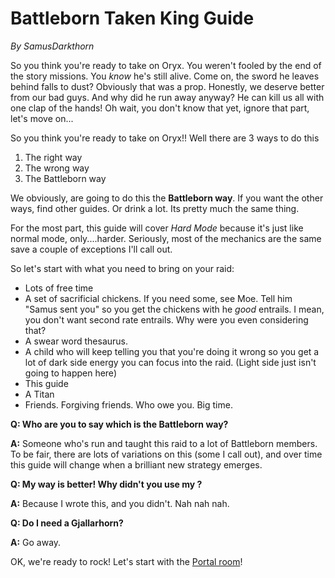 # Battleborn Taken King Guide
*By SamusDarkthorn*

So you think you're ready to take on Oryx.  You weren't fooled by the end of the story missions.  You *know* he's still alive.  Come on, the sword he leaves behind falls to dust?  Obviously that was a prop. Honestly, we deserve better from our bad guys.  And why did he run away anyway?  He can kill us all with one clap of the hands!  Oh wait, you don't know that yet, ignore that part, let's move on...

So you think you're ready to take on Oryx!!  Well there are 3 ways to do this
1. The right way
2. The wrong way
3. The Battleborn way

We obviously, are going to do this the **Battleborn way**.  If you want the other ways, find other guides.  Or drink a lot.  Its pretty much the same thing.

For the most part, this guide will cover *Hard Mode* because it's just like normal mode, only....harder.  Seriously, most of the mechanics are the same save a couple of exceptions I'll call out.

So let's start with what you need to bring on your raid:
* Lots of free time
* A set of sacrificial chickens.  If you need some, see Moe.  Tell him "Samus sent you" so you get the chickens with he *good* entrails.  I mean, you don't want second rate entrails.  Why were you even considering that?
* A swear word thesaurus.
* A child who will keep telling you that you're doing it wrong so you get a lot of dark side energy you can focus into the raid.  (Light side just isn't going to happen here)
* This guide
* A Titan
* Friends.  Forgiving friends.  Who owe you. Big time.

**Q: Who are you to say which is the Battleborn way?**

**A:** Someone who's run and taught this raid to a lot of Battleborn members.  To be fair, there are lots of variations on this (some I call out), and over time this guide will change when a brilliant new strategy emerges.  

**Q: My way is better! Why didn't you use my <insert strategy name here>?**

**A:** Because I wrote this, and you didn't.  Nah nah nah.  

**Q: Do I need a Gjallarhorn?**

**A:** Go away.

OK, we're ready to rock!  Let's start with the [Portal room](./portalroom.html)!
